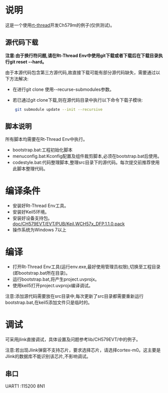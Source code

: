 # 说明

这是一个使用[rt-thread](https://www.rt-thread.org/)开发Ch579m的例子(仅供测试)。

## 源代码下载

**注意:由于换行符问题,请在Rt-Thread Env中使用git下载或者下载后在下载目录执行git reset --hard。**

由于本源代码包含第三方源代码,故直接下载可能有部分源代码缺失，需要通过以下方法解决:

- 在进行git clone 使用--recurse-submodules参数。

- 若已通过git clone下载,则在源代码目录中执行以下命令下载子模块:

  ```bash
   git submodule update --init --recursive
  ```

## 脚本说明

所有脚本均需要在Rt-Thread Env中执行。

- bootstrap.bat:工程初始化脚本
- menuconfig.bat:Kconfig配置及组件裁剪脚本,必须在bootstrap.bat后使用。
- codestyle.bat:代码整理脚本,整理src目录下的源代码。每次提交前推荐使用此脚本整理代码。

# 编译条件

- 安装好Rt-Thread Env工具。
- 安装好Keil5环境。
- 安装好设备支持包。[doc/CH579EVT/EVT/PUB/Keil.WCH57x_DFP.1.1.0.pack](./doc/CH579EVT/EVT/PUB/Keil.WCH57x_DFP.1.1.0.pack)
- 操作系统为Windows 7以上

# 编译

- 打开Rt-Thread Env工具(运行env.exe,最好使用管理员权限),切换至工程目录(即bootstrap.bat所在目录)。
- 运行bootstrap.bat,将产生project.uvprojx。
- 使用keil5打开project.uvprojx编译调试。

注意:添加源代码需要放在src目录中,每次更新了src目录都需要重新运行bootstrap.bat,在keil5添加文件只是临时的。

# 调试

可采用jlink直接调试，具体设置及问题参考lib/CH579EVT/中的例子。

注意:若出现Jlink弹窗不支持芯片，要求选择芯片，请选择cortex-m0。这主要是Jlink的数据库不能识别该芯片,不影响调试。

## 串口

UART1 :115200 8N1
